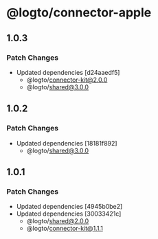 # @logto/connector-apple

## 1.0.3

### Patch Changes

- Updated dependencies [d24aaedf5]
  - @logto/connector-kit@2.0.0
  - @logto/shared@3.0.0

## 1.0.2

### Patch Changes

- Updated dependencies [18181f892]
  - @logto/shared@3.0.0

## 1.0.1

### Patch Changes

- Updated dependencies [4945b0be2]
- Updated dependencies [30033421c]
  - @logto/shared@2.0.0
  - @logto/connector-kit@1.1.1
